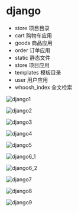 # django
* store 项目目录
* cart 购物车应用
* goods 商品应用
* order 订单应用
* static 静态文件
* store 项目应用
* templates 模板目录
* user 用户应用
* whoosh_index 全文检索

![django1](http://owrmua5nw.bkt.clouddn.com/django%E7%94%B5%E5%95%861.png)

![django2](http://owrmua5nw.bkt.clouddn.com/django%E7%94%B5%E5%95%862.png)

![django3](http://owrmua5nw.bkt.clouddn.com/django%E7%94%B5%E5%95%863.png)

![django4](http://owrmua5nw.bkt.clouddn.com/django%E7%94%B5%E5%95%864.png)

![django5](http://owrmua5nw.bkt.clouddn.com/django%E7%94%B5%E5%95%865.png)

![django6_1](http://owrmua5nw.bkt.clouddn.com/django%E7%94%B5%E5%95%866%20%281%29.png)

![django6_2](http://owrmua5nw.bkt.clouddn.com/django%E7%94%B5%E5%95%866%20%282%29.png)

![django7](http://owrmua5nw.bkt.clouddn.com/django%E7%94%B5%E5%95%867.png)

![django8](http://owrmua5nw.bkt.clouddn.com/django%E7%94%B5%E5%95%868.png)

![django9](http://owrmua5nw.bkt.clouddn.com/django%E7%94%B5%E5%95%869.png)
